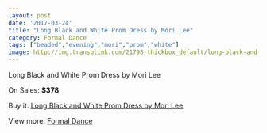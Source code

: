 ```yaml
---
layout: post
date: '2017-03-24'
title: "Long Black and White Prom Dress by Mori Lee"
category: Formal Dance
tags: ["beaded","evening","mori","prom","white"]
image: http://img.transblink.com/21798-thickbox_default/long-black-and-white-prom-dress-by-mori-lee.jpg
---
```

Long Black and White Prom Dress by Mori Lee

On Sales: **$378**
<a href="https://www.transblink.com/en/formal-dance/6907-long-black-and-white-prom-dress-by-mori-lee.html"><amp-img layout="responsive" width="600" height="600" src="//img.transblink.com/21798-thickbox_default/long-black-and-white-prom-dress-by-mori-lee.jpg" alt="Long Black and White Prom Dress by Mori Lee 0" /></a>
<a href="https://www.transblink.com/en/formal-dance/6907-long-black-and-white-prom-dress-by-mori-lee.html"><amp-img layout="responsive" width="600" height="600" src="//img.transblink.com/21800-thickbox_default/long-black-and-white-prom-dress-by-mori-lee.jpg" alt="Long Black and White Prom Dress by Mori Lee 1" /></a>
<a href="https://www.transblink.com/en/formal-dance/6907-long-black-and-white-prom-dress-by-mori-lee.html"><amp-img layout="responsive" width="600" height="600" src="//img.transblink.com/21799-thickbox_default/long-black-and-white-prom-dress-by-mori-lee.jpg" alt="Long Black and White Prom Dress by Mori Lee 2" /></a>

Buy it: [Long Black and White Prom Dress by Mori Lee](https://www.transblink.com/en/formal-dance/6907-long-black-and-white-prom-dress-by-mori-lee.html "Long Black and White Prom Dress by Mori Lee")

View more: [Formal Dance](https://www.transblink.com/en/6-formal-dance "Formal Dance")